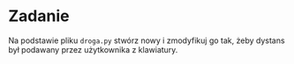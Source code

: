 # Zadanie

Na podstawie pliku `droga.py` stwórz nowy i zmodyfikuj go tak, żeby dystans był podawany przez użytkownika z klawiatury.